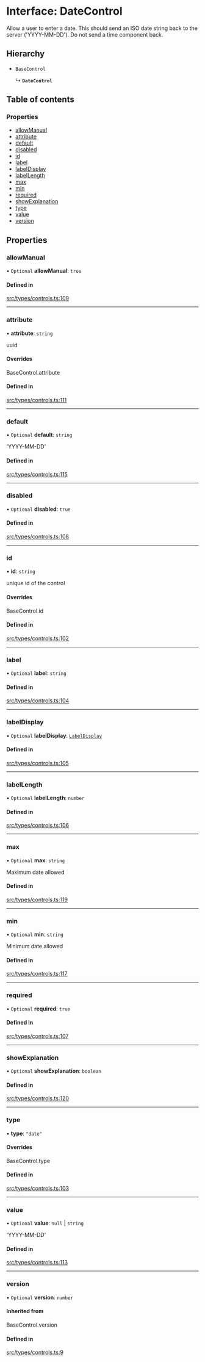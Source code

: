 # Interface: DateControl

Allow a user to enter a date. This should send an ISO date string back to the server ('YYYY-MM-DD').
Do not send a time component back.

## Hierarchy

- `BaseControl`

  ↳ **`DateControl`**

## Table of contents

### Properties

- [allowManual](../wiki/DateControl#allowmanual)
- [attribute](../wiki/DateControl#attribute)
- [default](../wiki/DateControl#default)
- [disabled](../wiki/DateControl#disabled)
- [id](../wiki/DateControl#id)
- [label](../wiki/DateControl#label)
- [labelDisplay](../wiki/DateControl#labeldisplay)
- [labelLength](../wiki/DateControl#labellength)
- [max](../wiki/DateControl#max)
- [min](../wiki/DateControl#min)
- [required](../wiki/DateControl#required)
- [showExplanation](../wiki/DateControl#showexplanation)
- [type](../wiki/DateControl#type)
- [value](../wiki/DateControl#value)
- [version](../wiki/DateControl#version)

## Properties

### allowManual

• `Optional` **allowManual**: ``true``

#### Defined in

[src/types/controls.ts:109](https://github.com/decisively-io/interview-sdk/blob/c6fbae0/src/types/controls.ts#L109)

___

### attribute

• **attribute**: `string`

uuid

#### Overrides

BaseControl.attribute

#### Defined in

[src/types/controls.ts:111](https://github.com/decisively-io/interview-sdk/blob/c6fbae0/src/types/controls.ts#L111)

___

### default

• `Optional` **default**: `string`

'YYYY-MM-DD'

#### Defined in

[src/types/controls.ts:115](https://github.com/decisively-io/interview-sdk/blob/c6fbae0/src/types/controls.ts#L115)

___

### disabled

• `Optional` **disabled**: ``true``

#### Defined in

[src/types/controls.ts:108](https://github.com/decisively-io/interview-sdk/blob/c6fbae0/src/types/controls.ts#L108)

___

### id

• **id**: `string`

unique id of the control

#### Overrides

BaseControl.id

#### Defined in

[src/types/controls.ts:102](https://github.com/decisively-io/interview-sdk/blob/c6fbae0/src/types/controls.ts#L102)

___

### label

• `Optional` **label**: `string`

#### Defined in

[src/types/controls.ts:104](https://github.com/decisively-io/interview-sdk/blob/c6fbae0/src/types/controls.ts#L104)

___

### labelDisplay

• `Optional` **labelDisplay**: [`LabelDisplay`](../wiki/Exports#labeldisplay)

#### Defined in

[src/types/controls.ts:105](https://github.com/decisively-io/interview-sdk/blob/c6fbae0/src/types/controls.ts#L105)

___

### labelLength

• `Optional` **labelLength**: `number`

#### Defined in

[src/types/controls.ts:106](https://github.com/decisively-io/interview-sdk/blob/c6fbae0/src/types/controls.ts#L106)

___

### max

• `Optional` **max**: `string`

Maximum date allowed

#### Defined in

[src/types/controls.ts:119](https://github.com/decisively-io/interview-sdk/blob/c6fbae0/src/types/controls.ts#L119)

___

### min

• `Optional` **min**: `string`

Minimum date allowed

#### Defined in

[src/types/controls.ts:117](https://github.com/decisively-io/interview-sdk/blob/c6fbae0/src/types/controls.ts#L117)

___

### required

• `Optional` **required**: ``true``

#### Defined in

[src/types/controls.ts:107](https://github.com/decisively-io/interview-sdk/blob/c6fbae0/src/types/controls.ts#L107)

___

### showExplanation

• `Optional` **showExplanation**: `boolean`

#### Defined in

[src/types/controls.ts:120](https://github.com/decisively-io/interview-sdk/blob/c6fbae0/src/types/controls.ts#L120)

___

### type

• **type**: ``"date"``

#### Overrides

BaseControl.type

#### Defined in

[src/types/controls.ts:103](https://github.com/decisively-io/interview-sdk/blob/c6fbae0/src/types/controls.ts#L103)

___

### value

• `Optional` **value**: ``null`` \| `string`

'YYYY-MM-DD'

#### Defined in

[src/types/controls.ts:113](https://github.com/decisively-io/interview-sdk/blob/c6fbae0/src/types/controls.ts#L113)

___

### version

• `Optional` **version**: `number`

#### Inherited from

BaseControl.version

#### Defined in

[src/types/controls.ts:9](https://github.com/decisively-io/interview-sdk/blob/c6fbae0/src/types/controls.ts#L9)

